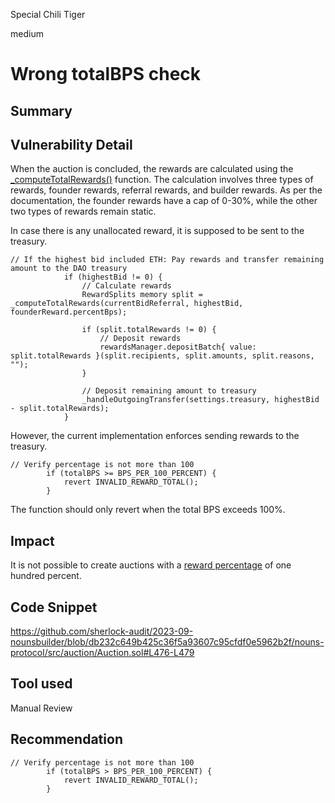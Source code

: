 Special Chili Tiger

medium

# Wrong totalBPS check

## Summary

## Vulnerability Detail
When the auction is concluded, the rewards are calculated using the [_computeTotalRewards()](https://github.com/sherlock-audit/2023-09-nounsbuilder/blob/db232c649b425c36f5a93607c95cfdf0e5962b2f/nouns-protocol/src/auction/Auction.sol#L465-L508) function. The calculation involves three types of rewards, founder rewards, referral rewards, and builder rewards. As per the documentation, the founder rewards have a cap of 0-30%, while the other two types of rewards remain static. 


In case there is any unallocated reward, it is supposed to be sent to the treasury. 

```solidity
// If the highest bid included ETH: Pay rewards and transfer remaining amount to the DAO treasury
            if (highestBid != 0) {
                // Calculate rewards
                RewardSplits memory split = _computeTotalRewards(currentBidReferral, highestBid, founderReward.percentBps);

                if (split.totalRewards != 0) {
                    // Deposit rewards
                    rewardsManager.depositBatch{ value: split.totalRewards }(split.recipients, split.amounts, split.reasons, "");
                }

                // Deposit remaining amount to treasury
                _handleOutgoingTransfer(settings.treasury, highestBid - split.totalRewards);
            }
```

However, the current implementation enforces sending rewards to the treasury.
```solidity
// Verify percentage is not more than 100
        if (totalBPS >= BPS_PER_100_PERCENT) {
            revert INVALID_REWARD_TOTAL();
        }
```
The function should only revert when the total BPS exceeds 100%.
## Impact
It is not possible to create auctions with a [reward percentage](https://github.com/sherlock-audit/2023-09-nounsbuilder/blob/db232c649b425c36f5a93607c95cfdf0e5962b2f/nouns-protocol/src/auction/Auction.sol#L474) of one hundred percent. 
## Code Snippet
https://github.com/sherlock-audit/2023-09-nounsbuilder/blob/db232c649b425c36f5a93607c95cfdf0e5962b2f/nouns-protocol/src/auction/Auction.sol#L476-L479
## Tool used

Manual Review

## Recommendation
```solidity
// Verify percentage is not more than 100
        if (totalBPS > BPS_PER_100_PERCENT) {
            revert INVALID_REWARD_TOTAL();
        }
```